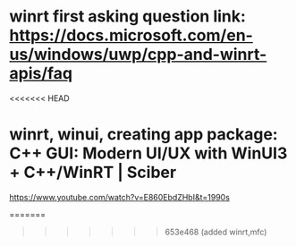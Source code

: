 # winrt first asking question link: https://docs.microsoft.com/en-us/windows/uwp/cpp-and-winrt-apis/faq


<<<<<<< HEAD
# winrt, winui, creating app package: C++ GUI: Modern UI/UX with WinUI3 + C++/WinRT | Sciber
https://www.youtube.com/watch?v=E860EbdZHbI&t=1990s


=======
>>>>>>> 653e468 (added winrt,mfc)
